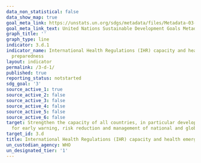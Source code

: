 ```yaml
---
data_non_statistical: false
data_show_map: true
goal_meta_link: https://unstats.un.org/sdgs/metadata/files/Metadata-03-0D-01.pdf
goal_meta_link_text: United Nations Sustainable Development Goals Metadata (pdf 865kB)
graph_title: ''
graph_type: line
indicator: 3.d.1
indicator_name: International Health Regulations (IHR) capacity and health emergency
  preparedness
layout: indicator
permalink: /3-d-1/
published: true
reporting_status: notstarted
sdg_goal: '3'
source_active_1: true
source_active_2: false
source_active_3: false
source_active_4: false
source_active_5: false
source_active_6: false
target: Strengthen the capacity of all countries, in particular developing countries,
  for early warning, risk reduction and management of national and global health risks
target_id: 3.d
title: International Health Regulations (IHR) capacity and health emergency preparedness
un_custodian_agency: WHO
un_designated_tier: '1'
---
```

